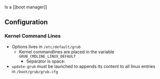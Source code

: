 Is a [[boot manager]]
## Configuration
### Kernel Command Lines
- Options lives in `/etc/default/grub`
	- Kernel commandlines are placed in the variable `GRUB_CMDLINE_LINUX_DEFAULT`
		- Separator is space: ` `
- `update-grub` must be launched to appends its content to all linux entries in `/boot/grub/grub.cfg`